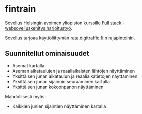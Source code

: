 # fintrain

Sovellus Helsingin avoimen yliopiston kurssille [Full stack -websovelluskehitys harjoitustyö](https://courses.helsinki.fi/fi/aytkt21010/129098202).

Sovellus tarjoaa käyttöliittymän [rata.digitraffic.fi:n rajapintoihin](https://www.digitraffic.fi/rautatieliikenne/).

## Suunnitellut ominaisuudet

* Asemat kartalla
* Aseman aikataulujen ja reaaliaikaisten lähtöjen näyttäminen
* Yksittäisen junan aikataulun ja reaaliaikatietojen näyttäminen
* Yksittäisen junan sijainnin seuraaminen kartalla
* Yksittäisen junan kokoonpanon näyttäminen

Mahdollisesti myös:

* Kaikkien junien sijaintien näyttäminen kartalla
